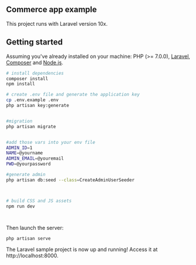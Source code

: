 ## Commerce app example


This project runs with Laravel version 10x.

## Getting started

Assuming you've already installed on your machine: PHP (>= 7.0.0), [Laravel](https://laravel.com), [Composer](https://getcomposer.org) and [Node.js](https://nodejs.org).

``` bash
# install dependencies
composer install
npm install

# create .env file and generate the application key
cp .env.example .env
php artisan key:generate


#migration
php artisan migrate 


#add those vars into your env file
ADMIN_ID=1
NAME=@yourname
ADMIN_EMAIL=@youremail
PWD=@yourpassword

#generate admin
php artisan db:seed --class=CreateAdminUserSeeder



# build CSS and JS assets
npm run dev




```

Then launch the server:

``` bash
php artisan serve
```

The Laravel sample project is now up and running! Access it at http://localhost:8000.


